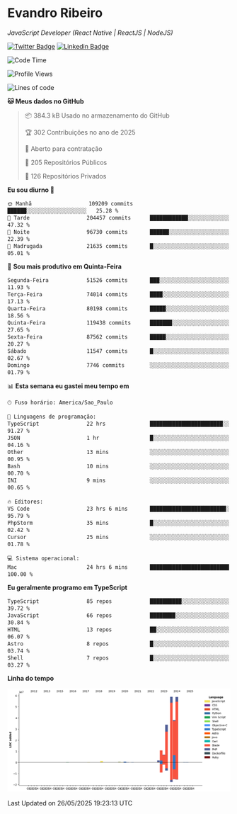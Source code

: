 # Evandro **Ribeiro**

*JavaScript Developer (React Native | ReactJS | NodeJS)*

[![Twitter Badge](https://img.shields.io/badge/-@ribeiroevandro-201B2D?style=flat-square&labelColor=201B2D&logo=twitter&logoColor=white&link=https://twitter.com/ribeiroevandro)](https://twitter.com/ribeiroevandro) 
[![Linkedin Badge](https://img.shields.io/badge/-Evandro%20Ribeiro-201B2D?style=flat-square&logo=Linkedin&logoColor=white&link=https://www.linkedin.com/in/ribeiroevandro)](https://www.linkedin.com/in/ribeiroevandro) 


<!--START_SECTION:waka-->
![Code Time](http://img.shields.io/badge/Code%20Time-4%2C475%20hrs%207%20mins-blue)

![Profile Views](http://img.shields.io/badge/Visualizac%C3%B5es%20do%20perfil-0-blue)

![Lines of code](https://img.shields.io/badge/Desde%20o%20Hello%20World%20eu%20escrevi-212.6%20million%20linhas%20de%20c%C3%B3digo-blue)

**🐱 Meus dados no GitHub** 

> 📦 384.3 kB Usado no armazenamento do GitHub 
 > 
> 🏆 302 Contribuições no ano de 2025
 > 
> 💼 Aberto para contratação
 > 
> 📜 205 Repositórios Públicos 
 > 
> 🔑 126 Repositórios Privados 
 > 
**Eu sou diurno 🐤** 

```text
🌞 Manhã                  109209 commits      ██████░░░░░░░░░░░░░░░░░░░   25.28 % 
🌆 Tarde                  204457 commits      ████████████░░░░░░░░░░░░░   47.32 % 
🌃 Noite                  96730 commits       ██████░░░░░░░░░░░░░░░░░░░   22.39 % 
🌙 Madrugada              21635 commits       █░░░░░░░░░░░░░░░░░░░░░░░░   05.01 % 
```
📅 **Sou mais produtivo em Quinta-Feira** 

```text
Segunda-Feira            51526 commits       ███░░░░░░░░░░░░░░░░░░░░░░   11.93 % 
Terça-Feira              74014 commits       ████░░░░░░░░░░░░░░░░░░░░░   17.13 % 
Quarta-Feira             80198 commits       █████░░░░░░░░░░░░░░░░░░░░   18.56 % 
Quinta-Feira             119438 commits      ███████░░░░░░░░░░░░░░░░░░   27.65 % 
Sexta-Feira              87562 commits       █████░░░░░░░░░░░░░░░░░░░░   20.27 % 
Sábado                   11547 commits       █░░░░░░░░░░░░░░░░░░░░░░░░   02.67 % 
Domingo                  7746 commits        ░░░░░░░░░░░░░░░░░░░░░░░░░   01.79 % 
```


📊 **Esta semana eu gastei meu tempo em** 

```text
🕑︎ Fuso horário: America/Sao_Paulo

💬 Linguagens de programação: 
TypeScript               22 hrs              ███████████████████████░░   91.27 % 
JSON                     1 hr                █░░░░░░░░░░░░░░░░░░░░░░░░   04.16 % 
Other                    13 mins             ░░░░░░░░░░░░░░░░░░░░░░░░░   00.95 % 
Bash                     10 mins             ░░░░░░░░░░░░░░░░░░░░░░░░░   00.70 % 
INI                      9 mins              ░░░░░░░░░░░░░░░░░░░░░░░░░   00.65 % 

🔥 Editores: 
VS Code                  23 hrs 6 mins       ████████████████████████░   95.79 % 
PhpStorm                 35 mins             █░░░░░░░░░░░░░░░░░░░░░░░░   02.42 % 
Cursor                   25 mins             ░░░░░░░░░░░░░░░░░░░░░░░░░   01.78 % 

💻 Sistema operacional: 
Mac                      24 hrs 6 mins       █████████████████████████   100.00 % 
```

**Eu geralmente programo em TypeScript** 

```text
TypeScript               85 repos            ██████████░░░░░░░░░░░░░░░   39.72 % 
JavaScript               66 repos            ████████░░░░░░░░░░░░░░░░░   30.84 % 
HTML                     13 repos            ██░░░░░░░░░░░░░░░░░░░░░░░   06.07 % 
Astro                    8 repos             █░░░░░░░░░░░░░░░░░░░░░░░░   03.74 % 
Shell                    7 repos             █░░░░░░░░░░░░░░░░░░░░░░░░   03.27 % 
```



**Linha do tempo**

![Lines of Code chart](https://raw.githubusercontent.com/ribeiroevandro/ribeiroevandro/main/assets/bar_graph.png)


 Last Updated on 26/05/2025 19:23:13 UTC
<!--END_SECTION:waka-->
